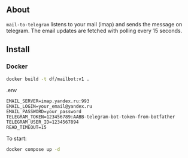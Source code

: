 
## About

`mail-to-telegram` listens to your mail (imap) and sends the message on telegram. The email updates are fetched with polling every 15 seconds.

## Install

### Docker

```bash
docker build -t df/mailbot:v1 .
```

.env
```.env
EMAIL_SERVER=imap.yandex.ru:993
EMAIL_LOGIN=your_email@yandex.ru
EMAIL_PASSWORD=your_password
TELEGRAM_TOKEN=123456789:AABB-telegram-bot-token-from-botfather
TELEGRAM_USER_ID=1234567894
READ_TIMEOUT=15
```

To start:
```bash
docker compose up -d
```
